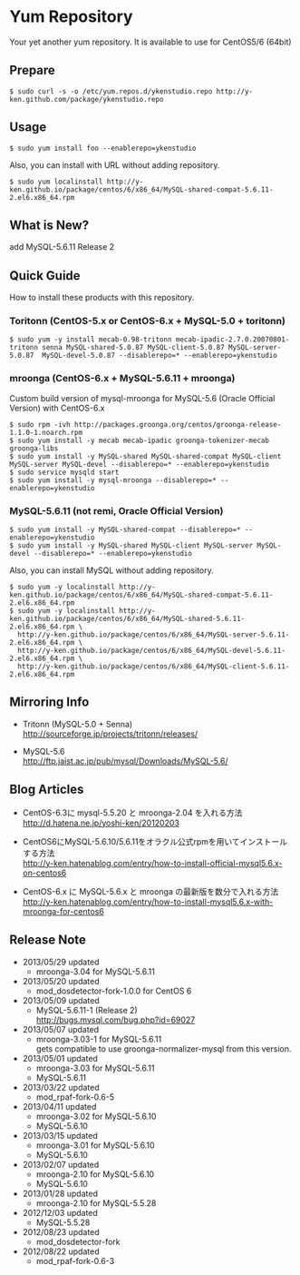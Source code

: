 Yum Repository
===
Your yet another yum repository. It is available to use for CentOS5/6 (64bit)

## Prepare
```
$ sudo curl -s -o /etc/yum.repos.d/ykenstudio.repo http://y-ken.github.com/package/ykenstudio.repo
```
## Usage
```
$ sudo yum install foo --enablerepo=ykenstudio
```
Also, you can install with URL without adding repository.
```
$ sudo yum localinstall http://y-ken.github.io/package/centos/6/x86_64/MySQL-shared-compat-5.6.11-2.el6.x86_64.rpm
```

## What is New?

add MySQL-5.6.11 Release 2

## Quick Guide
How to install these products with this repository.

### Toritonn (CentOS-5.x or CentOS-6.x + MySQL-5.0 + toritonn)

```
$ sudo yum -y install mecab-0.98-tritonn mecab-ipadic-2.7.0.20070801-tritonn senna MySQL-shared-5.0.87 MySQL-client-5.0.87 MySQL-server-5.0.87  MySQL-devel-5.0.87 --disablerepo=* --enablerepo=ykenstudio
```

### mroonga (CentOS-6.x + MySQL-5.6.11 + mroonga)
Custom build version of mysql-mroonga for MySQL-5.6 (Oracle Official Version) with CentOS-6.x

```
$ sudo rpm -ivh http://packages.groonga.org/centos/groonga-release-1.1.0-1.noarch.rpm
$ sudo yum install -y mecab mecab-ipadic groonga-tokenizer-mecab groonga-libs
$ sudo yum install -y MySQL-shared MySQL-shared-compat MySQL-client MySQL-server MySQL-devel --disablerepo=* --enablerepo=ykenstudio
$ sudo service mysqld start
$ sudo yum install -y mysql-mroonga --disablerepo=* --enablerepo=ykenstudio
```

### MySQL-5.6.11 (not remi, Oracle Official Version)

```
$ sudo yum install -y MySQL-shared-compat --disablerepo=* --enablerepo=ykenstudio
$ sudo yum install -y MySQL-shared MySQL-client MySQL-server MySQL-devel --disablerepo=* --enablerepo=ykenstudio
```

Also, you can install MySQL without adding repository. 

```
$ sudo yum -y localinstall http://y-ken.github.io/package/centos/6/x86_64/MySQL-shared-compat-5.6.11-2.el6.x86_64.rpm
$ sudo yum -y localinstall http://y-ken.github.io/package/centos/6/x86_64/MySQL-shared-5.6.11-2.el6.x86_64.rpm \
  http://y-ken.github.io/package/centos/6/x86_64/MySQL-server-5.6.11-2.el6.x86_64.rpm \
  http://y-ken.github.io/package/centos/6/x86_64/MySQL-devel-5.6.11-2.el6.x86_64.rpm \
  http://y-ken.github.io/package/centos/6/x86_64/MySQL-client-5.6.11-2.el6.x86_64.rpm
```

## Mirroring Info

* Tritonn (MySQL-5.0 + Senna)  
http://sourceforge.jp/projects/tritonn/releases/

* MySQL-5.6  
http://ftp.jaist.ac.jp/pub/mysql/Downloads/MySQL-5.6/

## Blog Articles

* CentOS-6.3に mysql-5.5.20 と mroonga-2.04 を入れる方法  
http://d.hatena.ne.jp/yoshi-ken/20120203

* CentOS6にMySQL-5.6.10/5.6.11をオラクル公式rpmを用いてインストールする方法  
http://y-ken.hatenablog.com/entry/how-to-install-official-mysql5.6.x-on-centos6

* CentOS-6.x に MySQL-5.6.x と mroonga の最新版を数分で入れる方法  
http://y-ken.hatenablog.com/entry/how-to-install-mysql5.6.x-with-mroonga-for-centos6

## Release Note

* 2013/05/29 updated  
  * mroonga-3.04 for MySQL-5.6.11
* 2013/05/20 updated  
  * mod_dosdetector-fork-1.0.0 for CentOS 6
* 2013/05/09 updated
  * MySQL-5.6.11-1 (Release 2)  
  http://bugs.mysql.com/bug.php?id=69027
* 2013/05/07 updated
  * mroonga-3.03-1 for MySQL-5.6.11  
  gets compatible to use groonga-normalizer-mysql from this version.
* 2013/05/01 updated
  * mroonga-3.03 for MySQL-5.6.11
  * MySQL-5.6.11
* 2013/03/22 updated
  * mod_rpaf-fork-0.6-5
* 2013/04/11 updated
  * mroonga-3.02 for MySQL-5.6.10
  * MySQL-5.6.10
* 2013/03/15 updated
  * mroonga-3.01 for MySQL-5.6.10
  * MySQL-5.6.10
* 2013/02/07 updated
  * mroonga-2.10 for MySQL-5.6.10
  * MySQL-5.6.10
* 2013/01/28 updated
  * mroonga-2.10 for MySQL-5.5.28
* 2012/12/03 updated
  * MySQL-5.5.28
* 2012/08/23 updated
  * mod_dosdetector-fork 
* 2012/08/22 updated
  * mod_rpaf-fork-0.6-3

